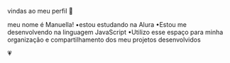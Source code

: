vindas ao meu perfil 🌸

meu nome é Manuella! 
•estou estudando na Alura
•Estou me desenvolvendo na linguagem JavaScript
•Utilizo esse espaço para minha organização e compartilhamento dos meu projetos desenvolvidos

💗
